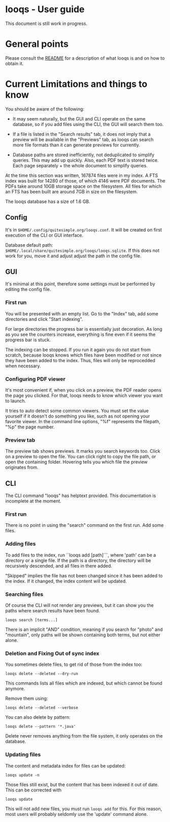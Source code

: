 # looqs - User guide
This document is still work in progress.

# General points
Please consult the [README](README.md) for a description of what looqs is and on how to obtain it.

# Current Limitations and things to know
You should be aware of the following:

- It may seem naturally, but the GUI and CLI operate on the same database, so if you add files using the CLI, the GUI will search them too.

- If a file is listed in the "Search results" tab, it does not imply that a preview will be available in the "Previews" tab, as looqs can search more file formats than it can generate previews for currently. 

- Database paths are stored inefficiently, not deduplicated to simplify queries. This may add up quickly. Also, each PDF text is stored twice. Each page separately + the whole document to simplify queries.

At the time this section was written, 167874 files were in my index. A FTS index was built for 14280 of those, of which 4146 were PDF documents. The PDFs take around 10GB storage space on the filesystem. All files for which an FTS has been built are around 7GB in size on the filesystem.

The looqs database has a size of 1.6 GB.


## Config
It's in `$HOME/.config/quitesimple.org/looqs.conf`. It will be created on first execution of the CLI or GUI
interface.

Database default path: `$HOME/.local/share/quitesimple.org/looqs/looqs.sqlite`. If this does not work for
you, move it and adjust adjust the path in the config file.


## GUI
It's minimal at this point, therefore some settings must be performed by editing the config file.

### First run
You will be presented with an empty list. Go to the "Index" tab, add some directories and click "Start indexing".

For large directories the progress bar is essentially just decoration. As long as you see the counters
increase, everything is fine even if it seems the progress bar is stuck.

The indexing can be stopped. If you run it again you do not start from scratch, because looqs knows
which files have been modified or not since they have been added to the index. Thus, files will
only be reprocedded when necessary.

### Configuring PDF viewer
It's most convenient if, when you click on a preview, the PDF reader opens the page you clicked. For that, looqs needs to know which viewer you want to launch.

It tries to auto detect some common viewers. You must set the value yourself if it doesn't do something you
like, such as not opening your favorite viewer. In the command line options, "%f" represents the filepath, "%p" the page number.

### Preview tab
The preview tab shows previews. It marks you search keywords too. Click on a preview to open the file.
You can click right to copy the file path, or open the containing folder. Hovering tells you which file
the preview originates from.

## CLI
The CLI command "looqs" has helptext provided. This documentation is incomplete at the moment.

### First run
There is no point in using the "search" command on the first run. Add some files.


### Adding files
To add files to the index, run ``looqs add [path]```, where 'path' can be a directory or a single file.
If the path is a directory, the directory will be recursively descended, and all files in there added.

"Skipped" implies the file has not been changed since it has been added to the index. If it changed,
the index content will be updated. 

### Searching files
Of course the CLI will not render any previews, but it can show you the paths where search results
have been found.

```
looqs search [terms...]
```

There is an implicit "AND" condition, meaning if you search for "photo" and "mountain", only paths
will be shown containing both terms, but not either alone.

### Deletion and Fixing Out of sync index
You sometimes delete files, to get rid of those from the index too:

```
looqs delete --deleted --dry-run
```

This commands lists all files which are indexed, but which cannot be found anymore.

Remove them using:
```
looqs delete --deleted --verbose
```

You can also delete by pattern:

```
looqs delete --pattern '*.java'
```

Delete never removes anything from the file system, it only operates on the database.

### Updating files
The content and metadata index for files can be updated:

```
looqs update -n
```

Those files still exist, but the content that has been indexed it out of date. This can be corrected with

```
looqs update
```

This will not add new files, you must run `looqs add` for this. For this reason, most users
will probably seldomly use the 'update' command alone.



